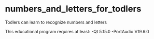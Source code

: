 # numbers_and_letters_for_todlers
Todlers can learn to recognize numbers and letters

This educational program requires at least:
-Qt 5.15.0
-PortAudio V19.6.0
